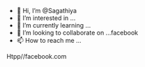 - 👋 Hi, I’m @Sagathiya
- 👀 I’m interested in ...
- 🌱 I’m currently learning ...
- 💞️ I’m looking to collaborate on ...facebook
- 📫 How to reach me ...

<!---
Sagathiya/Sagathiya is a ✨ special ✨ repository because its `README.md` (this file) appears on your GitHub profile.
You can click the Preview link to take a look at your changes.
--->
Htpp//facebook.com

